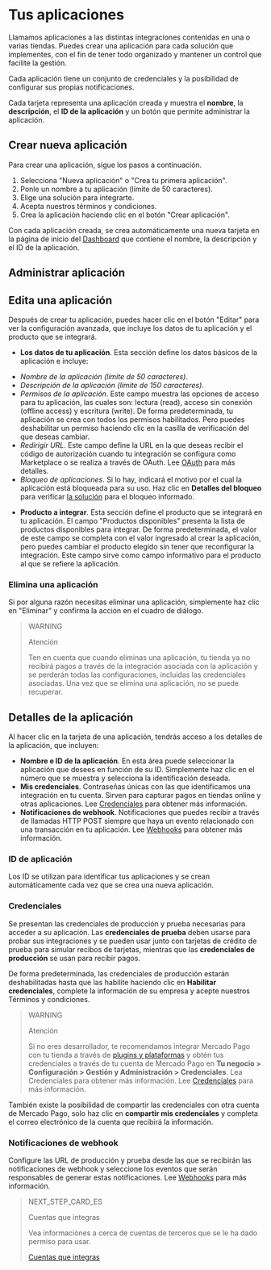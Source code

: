 # Tus aplicaciones
 
Llamamos aplicaciones a las distintas integraciones contenidas en una o varias tiendas. Puedes crear una aplicación para cada solución que implementes, con el fin de tener todo organizado y mantener un control que facilite la gestión.
 
Cada aplicación tiene un conjunto de credenciales y la posibilidad de configurar sus propias notificaciones.
 
Cada tarjeta representa una aplicación creada y muestra el **nombre**, la **descripción**, el **ID de la aplicación** y un botón que permite administrar la aplicación.
 
## Crear nueva aplicación
 
Para crear una aplicación, sigue los pasos a continuación.
 
1. Selecciona "Nueva aplicación" o "Crea tu primera aplicación".
2. Ponle un nombre a tu aplicación (límite de 50 caracteres).
3. Elige una solución para integrarte.
4. Acepta nuestros términos y condiciones.
5. Crea la aplicación haciendo clic en el botón "Crear aplicación".
 
Con cada aplicación creada, se crea automáticamente una nueva tarjeta en la página de inicio del [Dashboard](https://www.mercadopago[FAKER][URL][DOMAIN]/developers/dashboard/introduction) que contiene el nombre, la descripción y el ID de la aplicación.

## Administrar aplicación
 
## Edita una aplicación
Después de crear tu aplicación, puedes hacer clic en el botón "Editar" para ver la configuración avanzada, que incluye los datos de tu aplicación y el producto que se integrará.
 
* **Los datos de tu aplicación**. Esta sección define los datos básicos de la aplicación e incluye:
 
 - *Nombre de la aplicación (límite de 50 caracteres)*.
 - *Descripción de la aplicación (límite de 150 caracteres)*.
 - *Permisos de la aplicación*. Este campo muestra las opciones de acceso para tu aplicación, las cuales son: lectura (read), acceso sin conexión (offline access) y escritura (write). De forma predeterminada, tu aplicación se crea con todos los permisos habilitados. Pero puedes deshabilitar un permiso haciendo clic en la casilla de verificación del que deseas cambiar.
 - *Redirigir URL*. Este campo define la URL en la que deseas recibir el código de autorización cuando tu integración se configura como Marketplace o se realiza a través de OAuth. Lee [OAuth](https://www.mercadopago[FAKER][URL][DOMAIN]/developers/es/guides/security/oauth/introduction) para más detalles.
 - *Bloqueo de aplicaciones*. Si lo hay, indicará el motivo por el cual la aplicación está bloqueada para su uso. Haz clic en **Detalles del bloqueo** para verificar [la solución](https://www.mercadopago[FAKER][URL][DOMAIN]/developers/es/support/23066) para el bloqueo informado.
 
* **Producto a integrar**. Esta sección define el producto que se integrará en tu aplicación. El campo "Productos disponibles" presenta la lista de productos disponibles para integrar. De forma predeterminada, el valor de este campo se completa con el valor ingresado al crear la aplicación, pero puedes cambiar el producto elegido sin tener que reconfigurar la integración. Este campo sirve como campo informativo para el producto al que se refiere la aplicación.
 
### Elimina una aplicación
Si por alguna razón necesitas eliminar una aplicación, simplemente haz clic en "Eliminar" y confirma la acción en el cuadro de diálogo.
 
> WARNING
>
> Atención
>
> Ten en cuenta que cuando eliminas una aplicación, tu tienda ya no recibirá pagos a través de la integración asociada con la aplicación y se perderán todas las configuraciones, incluidas las credenciales asociadas. Una vez que se elimina una aplicación, no se puede recuperar.
 
## Detalles de la aplicación
 
Al hacer clic en la tarjeta de una aplicación, tendrás acceso a los detalles de la aplicación, que incluyen:
 
* **Nombre e ID de la aplicación**. En esta área puede seleccionar la aplicación que desees en función de su ID. Simplemente haz clic en el número que se muestra y selecciona la identificación deseada.
* **Mis credenciales**. Contraseñas únicas con las que identificamos una integración en tu cuenta. Sirven para capturar pagos en tiendas online y otras aplicaciones. Lee [Credenciales](https://www.mercadopago[FAKER][URL][DOMAIN]/developers/es/guides/resources/credentials) para obtener más información.
* **Notificaciones de webhook**. Notificaciones que puedes recibir a través de llamadas HTTP POST siempre que haya un evento relacionado con una transacción en tu aplicación. Lee [Webhooks](https://www.mercadopago[FAKER][URL][DOMAIN]/developers/es/guides/notifications/webhooks) para obtener más información.
 
### ID de aplicación
Los ID se utilizan para identificar tus aplicaciones y se crean automáticamente cada vez que se crea una nueva aplicación.
 
### Credenciales
Se presentan las credenciales de producción y prueba necesarias para acceder a su aplicación. Las **credenciales de prueba** deben usarse para probar sus integraciones y se pueden usar junto con tarjetas de crédito de prueba para simular recibos de tarjetas, mientras que las **credenciales de producción** se usan para recibir pagos.
 
De forma predeterminada, las credenciales de producción estarán deshabilitadas hasta que las habilite haciendo clic en **Habilitar credenciales**, complete la información de su empresa y acepte nuestros Términos y condiciones.
 
> WARNING
>
> Atención
>
> Si no eres desarrollador, te recomendamos integrar Mercado Pago con tu tienda a través de [plugins y plataformas](https://www.mercadopago[FAKER][URL][DOMAIN]/developers/es/gguides/plugins) y obtén tus credenciales a través de tu cuenta de Mercado Pago en **Tu negocio > Configuración > Gestión y Administración > Credenciales**. Lea Credenciales para obtener más información. Lee [Credenciales](https://www.mercadopago[FAKER][URL][DOMINIO]/developers/en/guides/resources/credentials) para más información.
 
También existe la posibilidad de compartir las credenciales con otra cuenta de Mercado Pago, solo haz clic en **compartir mis credenciales** y completa el correo electrónico de la cuenta que recibirá la información.
 
### Notificaciones de webhook
Configure las URL de producción y prueba desde las que se recibirán las notificaciones de webhook y seleccione los eventos que serán responsables de generar estas notificaciones. Lee [Webhooks](https://www.mercadopago[FAKER][URL][DOMAIN]/developers/es/guides/notifications/webhooks) para más información.

> NEXT_STEP_CARD_ES
>
> Cuentas que integras
>
> Vea informaciónes a cerca de cuentas de terceros que se le ha dado permiso para usar.
>
> [Cuentas que integras](https://www.mercadopago[FAKER][URL][DOMAIN]/developers/es/guides/resources/dashboard/integration)